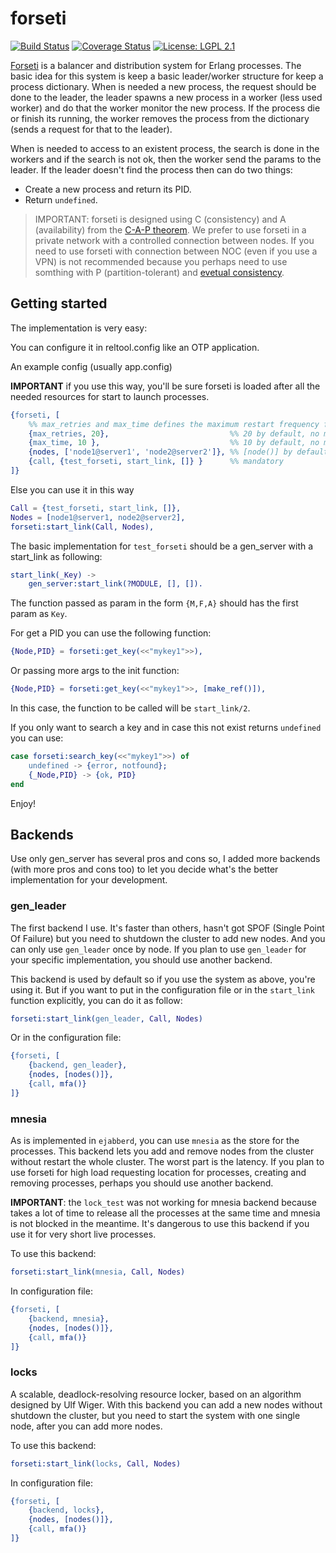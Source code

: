 forseti
=======

[![Build Status](https://img.shields.io/travis/altenwald/forseti/master.svg)](https://travis-ci.org/altenwald/forseti)
[![Coverage Status](https://img.shields.io/coveralls/altenwald/forseti/master.svg)](https://coveralls.io/r/altenwald/forseti)
[![License: LGPL 2.1](https://img.shields.io/badge/License-GNU%20Lesser%20General%20Public%20License%20v2.1-blue.svg)](https://raw.githubusercontent.com/altenwald/forseti/master/COPYING)

[Forseti](http://en.wikipedia.org/wiki/Forseti) is a balancer and distribution system for Erlang processes. The basic idea for this system is keep a basic leader/worker structure for keep a process dictionary. When is needed a new process, the request should be done to the leader, the leader spawns a new process in a worker (less used worker) and do that the worker monitor the new process. If the process die or finish its running, the worker removes the process from the dictionary (sends a request for that to the leader).

When is needed to access to an existent process, the search is done in the workers and if the search is not ok, then the worker send the params to the leader. If the leader doesn't find the process then can do two things:

 * Create a new process and return its PID.
 * Return `undefined`.

> IMPORTANT: forseti is designed using C (consistency) and A (availability) from the [C-A-P theorem](http://en.wikipedia.org/wiki/CAP_theorem). We prefer to use forseti in a private network with a controlled connection between nodes. If you need to use forseti with connection between NOC (even if you use a VPN) is not recommended because you perhaps need to use somthing with P (partition-tolerant) and [evetual consistency](http://en.wikipedia.org/wiki/Eventual_consistency).

## Getting started

The implementation is very easy:

You can configure it in reltool.config like an OTP application.

An example config (usually app.config)

**IMPORTANT** if you use this way, you'll be sure forseti is loaded after all the needed resources for start to launch processes.

```erlang
{forseti, [
    %% max_retries and max_time defines the maximum restart frequency for the supervisor
    {max_retries, 20},                           %% 20 by default, no mandatory
    {max_time, 10 },                             %% 10 by default, no mandatory
    {nodes, ['node1@server1', 'node2@server2']}, %% [node()] by default, no mandatory
    {call, {test_forseti, start_link, []} }      %% mandatory
]}
```

Else you can use it in this way

```erlang
Call = {test_forseti, start_link, []},
Nodes = [node1@server1, node2@server2],
forseti:start_link(Call, Nodes),
```

The basic implementation for `test_forseti` should be a gen_server with a start_link as following:

```erlang
start_link(_Key) ->
    gen_server:start_link(?MODULE, [], []).
```

The function passed as param in the form `{M,F,A}` should has the first param as `Key`.

For get a PID you can use the following function:

```erlang
{Node,PID} = forseti:get_key(<<"mykey1">>),
```

Or passing more args to the init function:

```erlang
{Node,PID} = forseti:get_key(<<"mykey1">>, [make_ref()]),
```

In this case, the function to be called will be `start_link/2`.

If you only want to search a key and in case this not exist returns `undefined` you can use:

```erlang
case forseti:search_key(<<"mykey1">>) of
    undefined -> {error, notfound};
    {_Node,PID} -> {ok, PID}
end
```

Enjoy!

## Backends

Use only gen_server has several pros and cons so, I added more backends (with more pros and cons too) to let you decide what's the better implementation for your development.

### gen_leader

The first backend I use. It's faster than others, hasn't got SPOF (Single Point Of Failure) but you need to shutdown the cluster to add new nodes. And you can only use `gen_leader` once by node. If you plan to use `gen_leader` for your specific implementation, you should use another backend.

This backend is used by default so if you use the system as above, you're using it. But if you want to put in the configuration file or in the `start_link` function explicitly, you can do it as follow:

```erlang
forseti:start_link(gen_leader, Call, Nodes)
```

Or in the configuration file:

```erlang
{forseti, [
    {backend, gen_leader},
    {nodes, [nodes()]},
    {call, mfa()}
]}
```

### mnesia

As is implemented in `ejabberd`, you can use `mnesia` as the store for the processes. This backend lets you add and remove nodes from the cluster without restart the whole cluster. The worst part is the latency. If you plan to use forseti for high load requesting location for processes, creating and removing processes, perhaps you should use another backend.

**IMPORTANT**: the `lock_test` was not working for mnesia backend because takes a lot of time to release all the processes at the same time and mnesia is not blocked in the meantime. It's dangerous to use this backend if you use it for very short live processes.

To use this backend:

```erlang
forseti:start_link(mnesia, Call, Nodes)
```

In configuration file:

```erlang
{forseti, [
    {backend, mnesia},
    {nodes, [nodes()]},
    {call, mfa()}
]}
```

### locks

A scalable, deadlock-resolving resource locker, based on an algorithm designed by Ulf Wiger. With this backend you can add a new nodes without shutdown the cluster, but you need to start the system with one single node, after you can add more nodes.

To use this backend:
```erlang
forseti:start_link(locks, Call, Nodes)
```
In configuration file:

```erlang
{forseti, [
    {backend, locks},
    {nodes, [nodes()]},
    {call, mfa()}
]}
```
